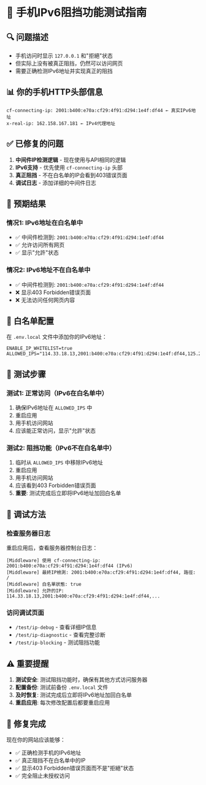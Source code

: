 # 📱 手机IPv6阻挡功能测试指南

## 🔍 问题描述
- 手机访问时显示 `127.0.0.1` 和"拒絕"状态
- 但实际上没有被真正阻挡，仍然可以访问网页
- 需要正确检测IPv6地址并实现真正的阻挡

## 📊 你的手机HTTP头部信息
```
cf-connecting-ip: 2001:b400:e70a:cf29:4f91:d294:1e4f:df44 ← 真实IPv6地址
x-real-ip: 162.158.167.181 ← IPv4代理地址
```

## ✅ 已修复的问题
1. **中间件IP检测逻辑** - 现在使用与API相同的逻辑
2. **IPv6支持** - 优先使用 `cf-connecting-ip` 头部
3. **真正阻挡** - 不在白名单的IP会看到403错误页面
4. **调试日志** - 添加详细的中间件日志

## 🎯 预期结果

### 情况1: IPv6地址在白名单中
- ✅ 中间件检测到: `2001:b400:e70a:cf29:4f91:d294:1e4f:df44`
- ✅ 允许访问所有网页
- ✅ 显示"允許"状态

### 情况2: IPv6地址不在白名单中
- ✅ 中间件检测到: `2001:b400:e70a:cf29:4f91:d294:1e4f:df44`
- ❌ 显示403 Forbidden错误页面
- ❌ 无法访问任何网页内容

## 🔧 白名单配置

在 `.env.local` 文件中添加你的IPv6地址：
```
ENABLE_IP_WHITELIST=true
ALLOWED_IPS="114.33.18.13,2001:b400:e70a:cf29:4f91:d294:1e4f:df44,125.229.65.83,60.248.164.91,220.132.236.89,211.72.69.222,219.87.170.253,125.228.50.228,218.161.107.138"
```

## 🚀 测试步骤

### 测试1: 正常访问（IPv6在白名单中）
1. 确保IPv6地址在 `ALLOWED_IPS` 中
2. 重启应用
3. 用手机访问网站
4. 应该能正常访问，显示"允許"状态

### 测试2: 阻挡功能（IPv6不在白名单中）
1. 临时从 `ALLOWED_IPS` 中移除IPv6地址
2. 重启应用
3. 用手机访问网站
4. 应该看到403 Forbidden错误页面
5. **重要**: 测试完成后立即将IPv6地址加回白名单

## 📝 调试方法

### 检查服务器日志
重启应用后，查看服务器控制台日志：
```
[Middleware] 使用 cf-connecting-ip: 2001:b400:e70a:cf29:4f91:d294:1e4f:df44 (IPv6)
[Middleware] 最終IP檢測: 2001:b400:e70a:cf29:4f91:d294:1e4f:df44, 路徑: /
[Middleware] 白名單狀態: true
[Middleware] 允許的IP: 114.33.18.13,2001:b400:e70a:cf29:4f91:d294:1e4f:df44,...
```

### 访问调试页面
- `/test/ip-debug` - 查看详细IP信息
- `/test/ip-diagnostic` - 查看完整诊断
- `/test/ip-blocking` - 测试阻挡功能

## ⚠️ 重要提醒

1. **测试安全**: 测试阻挡功能时，确保有其他方式访问服务器
2. **配置备份**: 测试前备份 `.env.local` 文件
3. **及时恢复**: 测试完成后立即将IPv6地址加回白名单
4. **重启应用**: 每次修改配置后都要重启应用

## 🎉 修复完成

现在你的网站应该能够：
- ✅ 正确检测手机的IPv6地址
- ✅ 真正阻挡不在白名单中的IP
- ✅ 显示403 Forbidden错误页面而不是"拒絕"状态
- ✅ 完全阻止未授权访问
